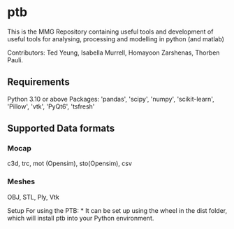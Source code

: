 # ptb
This is the MMG Repository containing useful tools and development of useful tools for analysing, processing and modelling in python (and matlab)

Contributors: Ted Yeung, Isabella Murrell, Homayoon Zarshenas, Thorben Pauli.

## Requirements
Python 3.10 or above
Packages: 'pandas', 'scipy', 'numpy', 'scikit-learn', 'Pillow', 'vtk', 'PyQt6', 'tsfresh'

## Supported Data formats
### Mocap
c3d, trc, mot (Opensim), sto(Opensim), csv

### Meshes
OBJ, STL, Ply, Vtk

Setup
For using the PTB: * It can be set up using the wheel in the dist folder, which will install ptb into your Python environment.
